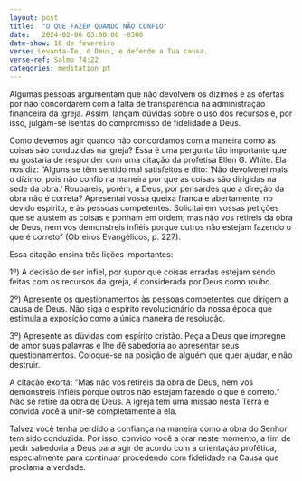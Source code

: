 ```yaml
---
layout: post
title:  "O QUE FAZER QUANDO NÃO CONFIO"
date:   2024-02-06 03:00:00 -0300
date-show: 16 de fevereiro
verse: Levanta-Te, ó Deus, e defende a Tua causa.
verse-ref: Salmo 74:22
categories: meditation pt
---
```



Algumas pessoas argumentam que não devolvem os dízimos e as ofertas por não concordarem com a falta de transparência na administração financeira da igreja. Assim, lançam dúvidas sobre o uso dos recursos e, por isso, julgam-se isentas do compromisso de fidelidade a Deus.

Como devemos agir quando não concordamos com a maneira como as coisas são conduzidas na igreja? Essa é uma pergunta tão importante que eu gostaria de responder com uma citação da profetisa Ellen G. White. Ela nos diz: “Alguns se têm sentido mal satisfeitos e dito: ‘Não devolverei mais o dízimo, pois não confio na maneira por que as coisas são dirigidas na sede da obra.’ Roubareis, porém, a Deus, por pensardes que a direção da obra não é correta? Apresentai vossa queixa franca e abertamente, no devido espírito, e às pessoas competentes. Solicitai em vossas petições que se ajustem as coisas e ponham em ordem; mas não vos retireis da obra de Deus, nem vos demonstreis infiéis porque outros não estejam fazendo o que é correto” (Obreiros Evangélicos, p. 227).

Essa citação ensina três lições importantes:

1º) A decisão de ser infiel, por supor que coisas erradas estejam sendo feitas com os recursos da igreja, é considerada por Deus como roubo.

2º) Apresente os questionamentos às pessoas competentes que dirigem a causa de Deus. Não siga o espírito revolucionário da nossa época que estimula a exposição como a única maneira de resolução.

3º) Apresente as dúvidas com espírito cristão. Peça a Deus que impregne de amor suas palavras e lhe dê sabedoria ao apresentar seus questionamentos. Coloque-se na posição de alguém que quer ajudar, e não destruir.

A citação exorta: “Mas não vos retireis da obra de Deus, nem vos demonstreis infiéis porque outros não estejam fazendo o que é correto.” Não se retire da obra de Deus. A igreja tem uma missão nesta Terra e convida você a unir-se completamente a ela. 

Talvez você tenha perdido a confiança na maneira como a obra do Senhor tem sido conduzida. Por isso, convido você a orar neste momento, a fim de pedir sabedoria a Deus para agir de acordo com a orientação profética, especialmente para continuar procedendo com fidelidade na Causa que proclama a verdade.
